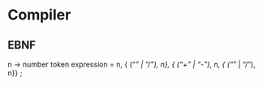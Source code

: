 # Compiler

## EBNF

n -> number token
expression = n, { (“*” | “/”), n}, { (“+” | “-”), n, { (“*” | “/”), n}} ;